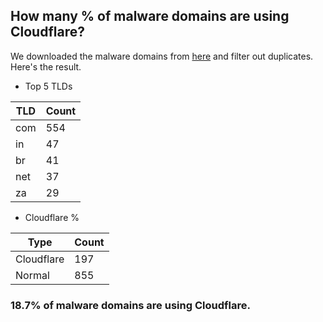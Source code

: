 ## How many % of malware domains are using Cloudflare?


We downloaded the malware domains from [here](https://urlhaus.abuse.ch) and filter out duplicates.
Here's the result.


[//]: # (start replacement)


- Top 5 TLDs

| TLD | Count |
| --- | --- |
| com | 554 |
| in | 47 |
| br | 41 |
| net | 37 |
| za | 29 |


- Cloudflare %

| Type | Count |
| --- | --- |
| Cloudflare | 197 |
| Normal | 855 |


### 18.7% of malware domains are using Cloudflare.